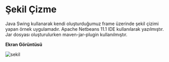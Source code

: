 # Şekil Çizme

Java Swing kullanarak kendi oluşturduğumuz frame üzerinde şekil çizimi yapan örnek uygulamadır. Apache Netbeans 11.1 IDE kullanılarak yazılmıştır. Jar dosyası oluşturulurken maven-jar-plugin kullanılmıştır.

**Ekran Görüntüsü**

![sekil](https://github.com/mertkolgu/java-swing-examples/blob/master/sekil-cizme/screenshots/sekil.png)
